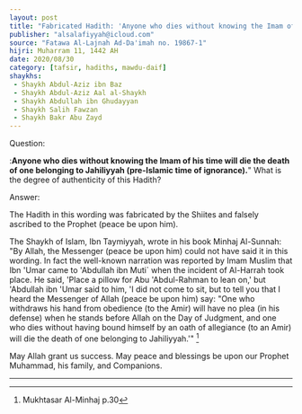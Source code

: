 ```yaml
---
layout: post
title: "Fabricated Hadith: 'Anyone who dies without knowing the Imam of his time will die the death of one belonging to Jahiliyyah'"
publisher: "alsalafiyyah@icloud.com"
source: "Fatawa Al-Lajnah Ad-Da'imah no. 19867-1"
hijri: Muharram 11, 1442 AH
date: 2020/08/30
category: [tafsir, hadiths, mawdu-daif]
shaykhs: 
 - Shaykh Abdul-Aziz ibn Baz
 - Shaykh Abdul-Aziz Aal al-Shaykh
 - Shaykh Abdullah ibn Ghudayyan
 - Shaykh Salih Fawzan
 - Shaykh Bakr Abu Zayd
---
```


Question: 

:**Anyone who dies without knowing the Imam of his time will die the death of one belonging to Jahiliyyah (pre-Islamic time of ignorance).**" What is the degree of authenticity of this Hadith?

Answer:

The Hadith in this wording was fabricated by the Shiites and falsely ascribed to the Prophet (peace be upon him). 

The Shaykh of Islam, Ibn Taymiyyah, wrote in his book Minhaj Al-Sunnah: "By Allah, the Messenger (peace be upon him) could not have said it in this wording. In fact the well-known narration was reported by Imam Muslim that Ibn 'Umar came to 'Abdullah ibn Muti` when the incident of Al-Harrah took place. He said, 'Place a pillow for Abu 'Abdul-Rahman to lean on,' but 'Abdullah ibn 'Umar said to him, 'I did not come to sit, but to tell you that I heard the Messenger of Allah (peace be upon him) say: "One who withdraws his hand from obedience (to the Amir) will have no plea (in his defense) when he stands before Allah on the Day of Judgment, and one who dies without having bound himself by an oath of allegiance (to an Amir) will die the death of one belonging to Jahiliyyah.'" [^1]

May Allah grant us success. May peace and blessings be upon our Prophet Muhammad, his family, and Companions.

---
[^1]: Mukhtasar Al-Minhaj p.30